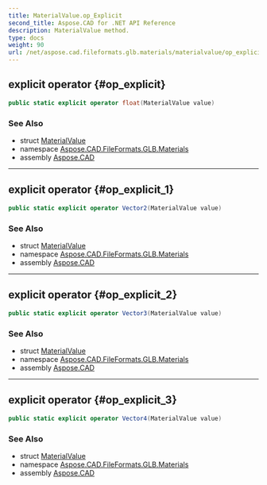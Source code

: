 ```yaml
---
title: MaterialValue.op_Explicit
second_title: Aspose.CAD for .NET API Reference
description: MaterialValue method. 
type: docs
weight: 90
url: /net/aspose.cad.fileformats.glb.materials/materialvalue/op_explicit/
---
```

## explicit operator {#op_explicit}

```csharp
public static explicit operator float(MaterialValue value)
```

### See Also

* struct [MaterialValue](../)
* namespace [Aspose.CAD.FileFormats.GLB.Materials](../../materialvalue/)
* assembly [Aspose.CAD](../../../)

---

## explicit operator {#op_explicit_1}

```csharp
public static explicit operator Vector2(MaterialValue value)
```

### See Also

* struct [MaterialValue](../)
* namespace [Aspose.CAD.FileFormats.GLB.Materials](../../materialvalue/)
* assembly [Aspose.CAD](../../../)

---

## explicit operator {#op_explicit_2}

```csharp
public static explicit operator Vector3(MaterialValue value)
```

### See Also

* struct [MaterialValue](../)
* namespace [Aspose.CAD.FileFormats.GLB.Materials](../../materialvalue/)
* assembly [Aspose.CAD](../../../)

---

## explicit operator {#op_explicit_3}

```csharp
public static explicit operator Vector4(MaterialValue value)
```

### See Also

* struct [MaterialValue](../)
* namespace [Aspose.CAD.FileFormats.GLB.Materials](../../materialvalue/)
* assembly [Aspose.CAD](../../../)


